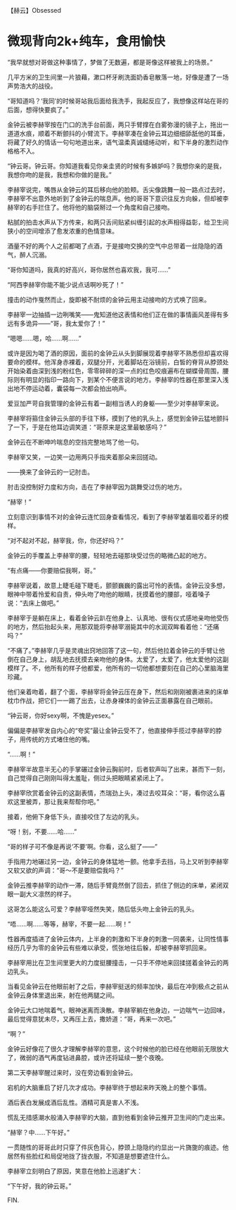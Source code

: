 【赫云】Obsessed

# 微现背向2k+纯车，食用愉快


>>>>>>>>>>

>>>>>>>>>>

“我早就想对哥做这种事情了，梦做了无数遍，都是哥像这样被我上的场景。”

几平方米的卫生间里一片狼藉，漱口杯牙刷洗面奶香皂散落一地，好像是遭了一场声势浩大的战役。

“哥知道吗？‘我同’的时候哥站我后面给我洗手，我起反应了，我想像这样站在哥的后面，想得快要疯了。”

金钟云被李赫宰按在门口的洗手台前面，两只手臂撑在白雾弥漫的镜子上，拖出一道道水痕，顺着不断颤抖的小臂流下。李赫宰凑在金钟云耳边细细舔舐他的耳垂，将藏了好久的情话一句句地道出来，语气温柔真诚缱绻动听，和下半身的激烈动作格格不入。

“钟云哥。钟云哥。你知道我看见你亲圭贤的时候有多嫉妒吗？我想你亲的是我，我想你吻的是我，我想和你做的是我。”

李赫宰说完，嘴唇从金钟云的耳后移向他的脸颊。舌尖像跳舞一般一路点过去时，李赫宰不出意外地听到了金钟云的喘息声。他的哥哥下意识往反方向躲，但却被李赫宰的右手拦住了。他将他的脑袋掰过一个角度和自己接吻。

粘腻的拍击水声从下方传来，和两只舌间贴紧纠缠引起的水声相得益彰，给卫生间狭小的空间增添了愈发浓重的色情意味。

酒量不好的两个人之前都喝了点酒，于是接吻交换的空气中总带着一丝隐隐的酒气，醉人沉溺。

“哥你知道吗，我真的好高兴，哥你居然也喜欢我，我可……”

“阿西李赫宰你能不能少说点话啊吵死了！”

撞击的动作戛然而止，旋即被不耐烦的金钟云用主动接吻的方式唤了回来。

李赫宰一边抽插一边咧嘴笑——鬼知道他这表情和他们正在做的事情画风差得有多远有多诡异——“哥，我太爱你了！”

“嗯嗯……嗯，哈……啊……”

或许是因为喝了酒的原因，面前的金钟云从头到脚展现着李赫宰不熟悉但却喜欢得要命的模样。他浑身赤裸着，双腿分开，光着脚站在浴镜前，白皙的脊背从脖颈处开始染着由深到浅的粉红色，零零碎碎的深一点的红色咬痕遍布在蝴蝶骨周围，腰际则有明显的指印一路向下，到某个不便言说的地方。李赫宰的性器在那里深入浅出地不停运动着，囊袋每一次都会拍出响声。

爱豆加严苛自我管理的金钟云有着一副相当诱人的身躯——至少对李赫宰来说。

李赫宰将箍住金钟云头部的手往下移，摸到了他的乳头上，感觉到金钟云猛地颤抖了一下，于是在他耳边调笑道：“哥原来是这里最敏感吗？”

金钟云在不断呻吟喘息的空挡完整地骂了他一句。

李赫宰又笑，一边笑一边用两只手指夹着那朵来回搓动。

——换来了金钟云的一记肘击。

肘击没控制好力度和方向，击在了李赫宰因为跳舞受过伤的地方。

“赫宰！”

立刻意识到事情不对的金钟云连忙回身查看情况，看到了李赫宰皱着眉咬着牙的模样。

“对不起对不起，赫宰我，你，你还好吗？”

金钟云的手覆盖上李赫宰的腰，轻轻地去碰那块受过伤的略微凸起的地方。

“有点痛——你要赔偿我啊，哥。”

李赫宰说着，故意上睫毛碰下睫毛，颤颤巍巍的露出可怜的表情。金钟云没多想，眼神中带着怜爱和自责，伸头吻了吻他的眼睛，抚摸着他的腰部，哑着嗓子说：“去床上做吧。”



李赫宰于是躺在床上，看着金钟云趴在他身上、认真地、很有仪式感地亲吻他受伤的地方，然后抬起头来，用那双能将李赫宰溺毙其中的水润双眸看着他：“还痛吗？”

“不痛了。”李赫宰几乎是灵魂出窍地回答了这一句，然后他拉着金钟云的手臂让他倒在自己身上，胡乱地去抚摸去亲吻他的身体。太爱了，太爱了，他太爱他的这副模样了。不，他所有的样子他都爱，他所有的一切他都想要刻在自己的心里脑海里珍藏。

他们亲着吻着，翻了个面，李赫宰将金钟云压在身下，然后和刚刚被裹进来的床单枕巾作战，把它们一一踢了出去，让赤身裸体的金钟云正面暴露在自己眼前。

“钟云哥，你好sexy啊，不愧是yesex。”

偏偏是李赫宰发自内心的“夸奖”最让金钟云受不了，他直接伸手揽过李赫宰的脖子，用传统的方式堵住他的嘴。

“……啊！”

李赫宰半故意半无心的手掌碾过金钟云胸前时，后者软声叫了出来，甚而下一刻，自己觉得自己刚刚叫得太羞耻，侧过头把眼睛紧紧闭上了。

李赫宰欣赏着金钟云的这副表情，杰瑞劲上头，凑过去咬耳朵：“哥，看你这么喜欢这里被弄，那让我来帮帮你吧。”

接着，他俯下身低下头，直接咬住了左边的乳头。

“呀！别，不要……哈……”

“哥的样子可不像是再说‘不要’啊。你看，这么挺了——”

手指用力地碾过另一边，金钟云的身体猛地一颤。他拿手去挡，马上又听到李赫宰又软又欲的声调：“哥～不是要赔偿我吗？”

金钟云推李赫宰的动作一滞，随后手臂竟然倒了回去，抓住了侧边的床单，紧闭双眼一副大义凛然的样子。

这哥怎么能这么可爱？李赫宰哑然失笑，随后低头吻上金钟云的乳头。

“唔……啊……等等，赫宰，不要一起……啊！”

性器再度插进了金钟云体内，上半身的刺激和下半身的刺激一同袭来，让同性情事经历几乎为零的金钟云有些难以承受，慌张地往后躲，却被李赫宰抓回来。

李赫宰用比在卫生间里更大的力度挺腰撞击，一只手不停地来回揉搓着金钟云的两边乳头。

当看见金钟云在他眼前射了之后，李赫宰挺送的频率加快，最后在冲到极点之前从金钟云身体里退出来，射在他两腿之间。

金钟云大口地喘着气，眼神迷离而涣散。李赫宰躺在他身边，一边喘气一边回味，最后觉得意犹未尽，又再压上去，撒娇道：“哥，再来一次吧。”

“啊？”

金钟云好像花了很久才理解李赫宰的意思，这个时候他的脸已经在他眼前无限放大了，微弱的酒气再度钻进鼻腔，或许还将延续一整个夜晚。

>>>>>>>>>>

>>>>>>>>>>

第二天李赫宰醒过来时，没在旁边看到金钟云。

宕机的大脑重启了好几次才成功。李赫宰终于想起来昨天晚上的整个事情。

酒后表白发展成酒后乱性。酒精可真是害人不浅。

慌乱无措感潮水般涌入李赫宰的大脑，直到他看到金钟云推开卫生间的门走出来。

“赫宰？中……下午好。”

一贯随性的哥哥此时只穿了件灰色背心，脖颈上隐隐约约显出一片旖旎的痕迹。他居然有些脸红和局促地拢了拢衣服，不知道是想要遮住什么。

李赫宰立刻明白了原因，笑意在他脸上迅速扩大：

“下午好，我的钟云哥。”



FIN.
